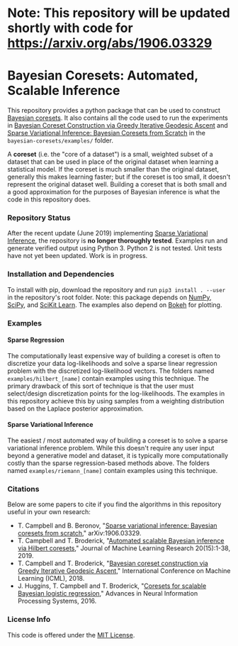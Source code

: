 # Note: This repository will be updated shortly with code for https://arxiv.org/abs/1906.03329

# Bayesian Coresets: Automated, Scalable Inference

This repository provides a python package that can be used to construct [Bayesian coresets](http://arxiv.org/abs/1710.05053). It also contains all the code used to run the experiments in [Bayesian Coreset Construction via Greedy Iterative Geodesic Ascent](https://arxiv.org/abs/1802.01737) and [Sparse Variational Inference: Bayesian Coresets from Scratch](https://arxiv.org/abs/1906.03329) in the `bayesian-coresets/examples/` folder.

A **coreset** (i.e. the "core of a dataset") is a small, weighted subset of a dataset that can be used in place of the original dataset when learning a statistical model. If the coreset is much smaller than the original dataset, generally this makes learning faster; but if the coreset is too small, it doesn't represent the original dataset well. Building a coreset that is both small and a good approximation for the purposes of Bayesian inference is what the code in this repository does.

### Repository Status

After the recent update (June 2019) implementing [Sparse Variational Inference](https://arxiv.org/abs/1906.03329), the repository is **no longer thoroughly tested**. Examples run and generate verified output using Python 3. Python 2 is not tested. Unit tests have not yet been updated. Work is in progress.

### Installation and Dependencies

To install with pip, download the repository and run `pip3 install . --user` in the repository's root folder. Note: this package depends on [NumPy](http://www.numpy.org), [SciPy](https://www.scipy.org), and [SciKit Learn](https://scikit-learn.org).
The examples also depend on [Bokeh](https://bokeh.pydata.org/en/latest) for plotting.

### Examples 

#### Sparse Regression

The computationally least expensive way of building a coreset is often to discretize your data log-likelihoods and solve a sparse linear regression problem with the discretized log-likelihood vectors. 
The folders named `examples/hilbert_[name]` contain examples using this technique. The primary drawback of this sort of technique is that the user must select/design
discretization points for the log-likelihoods. The examples in this repository achieve this by using samples from a weighting distribution based on the Laplace posterior approximation. 

#### Sparse Variational Inference

The easiest / most automated way of building a coreset is to solve a sparse variational inference problem. While this doesn't require any user input beyond a generative model and dataset, it is typically more computationally costly than the sparse regression-based methods above. The folders named `examples/riemann_[name]` contain examples using this technique.

### Citations

Below are some papers to cite if you find the algorithms in this repository useful in your own research:


* T. Campbell and B. Beronov, "[Sparse variational inference: Bayesian coresets from scratch](https://arxiv.org/abs/1906.03329)," arXiv:1906.03329.
* T. Campbell and T. Broderick, "[Automated scalable Bayesian inference via Hilbert coresets](https://arxiv.org/abs/1710.05053)," Journal of Machine Learning Research 20(15):1-38, 2019.
* T. Campbell and T. Broderick, "[Bayesian coreset construction via Greedy Iterative Geodesic Ascent](https://arxiv.org/abs/1802.01737)," International Conference on Machine Learning (ICML), 2018.
* J. Huggins, T. Campbell and T. Broderick, "[Coresets for scalable Bayesian logistic regression](https://arxiv.org/abs/1605.06423)," Advances in Neural Information Processing Systems, 2016.

### License Info

This code is offered under the [MIT License](https://opensource.org/licenses/MIT).
